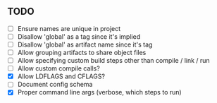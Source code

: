 ## TODO
- [ ] Ensure names are unique in project
- [ ] Disallow 'global' as a tag since it's implied
- [ ] Disallow 'global' as artifact name since it's tag
- [ ] Allow grouping artifacts to share object files
- [ ] Allow specifying custom build steps other than compile / link / run
- [ ] Allow custom compile calls?
- [x] Allow LDFLAGS and CFLAGS?
- [ ] Document config schema
- [x] Proper command line args (verbose, which steps to run)